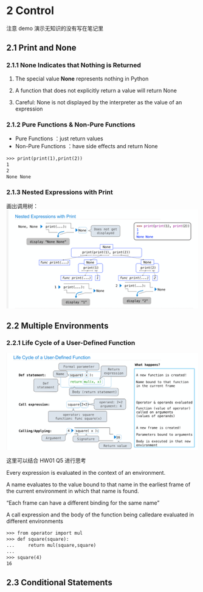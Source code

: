 # 2 Control

注意 demo 演示无知识的没有写在笔记里

## 2.1 Print and None

### 2.1.1 None Indicates that Nothing is Returned

1. The special value **None** represents nothing in Python

2. A function that does not explicitly return a value will return None

3. Careful: None is not displayed by the interpreter as the value of an expression

### 2.1.2 Pure Functions & Non-Pure Functions

- Pure Functions ：just return values
- Non-Pure Functions ：have side effects and return None

```
>>> print(print(1),print(2)) 
1
2
None None
```
### 2.1.3 Nested Expressions with Print

画出调用树：
![](https://raw.githubusercontent.com/biepin7/CloudForImg/master/20220327004719.png)

## 2.2 Multiple Environments

### 2.2.1 Life Cycle of a User-Defined Function

![](https://raw.githubusercontent.com/biepin7/CloudForImg/master/20220327004926.png)

这里可以结合 HW01 Q5 进行思考

Every expression is evaluated in the context of an environment.

A name evaluates to the value bound to that name in the earliest frame of the current environment in which that name is found.

“Each frame can have a different binding for the same name”

A call expression and the body of the function being calledare evaluated in different environments

```
>>> from operator import mul
>>> def square(square):       
...     return mul(square,square)
... 
>>> square(4)
16

```

## 2.3 Conditional Statements

